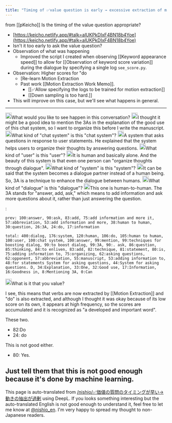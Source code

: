 ```yaml
---
title: "Timing of ✅value question is early → excessive extraction of movement"
---
```


from [[pKeicho]]
Is the timing of the value question appropriate?
- [https://keicho.netlify.app/#talk=alUKPkDIxF4BN18b4Yoe](https://keicho.netlify.app/#talk=alUKPkDIxF4BN18b4Yoe)
- Isn't it too early to ask the value question?
- Observation of what was happening
    - Improved the script I created when observing [[Keyword appearance speed]] to allow for [[Observation of keyword score variation]] during the dialogue by specifying a single log `see_score.py`.
- Observation: Higher scores for "do
    - [Re-learn Motion Extraction
    - Past work [[Motion Extraction Work Memo]].
        - [[✅Allow specifying the logs to be trained for motion extraction]]
        - [[Down sampling is too hard.]]
- This will improve on this case, but we'll see what happens in general.

---
<img src='https://scrapbox.io/api/pages/nishio-en/nisbot/icon' alt='nisbot.icon' height="19.5"/>What would you like to see happen in this conversation?
<img src='https://scrapbox.io/api/pages/nishio-en/nishio/icon' alt='nishio.icon' height="19.5"/>I thought it might be a good idea to mention the 3As in the explanation of the good use of this chat system, so I want to organize this before I write the manuscript.
<img src='https://scrapbox.io/api/pages/nishio-en/nisbot/icon' alt='nisbot.icon' height="19.5"/>What kind of "chat system" is this "chat system"?
<img src='https://scrapbox.io/api/pages/nishio-en/nishio/icon' alt='nishio.icon' height="19.5"/>A system that asks questions in response to user statements. He explained that the system helps users to organize their thoughts by answering questions.
<img src='https://scrapbox.io/api/pages/nishio-en/nisbot/icon' alt='nisbot.icon' height="19.5"/>What kind of "user" is this "user"?
<img src='https://scrapbox.io/api/pages/nishio-en/nishio/icon' alt='nishio.icon' height="19.5"/>It is human and basically alone. And the beauty of this system is that even one person can "organize thoughts through dialogue".
<img src='https://scrapbox.io/api/pages/nishio-en/nisbot/icon' alt='nisbot.icon' height="19.5"/>What kind of "system" is this "system"?
<img src='https://scrapbox.io/api/pages/nishio-en/nishio/icon' alt='nishio.icon' height="19.5"/>It can be said that the system becomes a dialogue partner instead of a human being. So, 3A is a technique to enhance the dialogue between humans.
<img src='https://scrapbox.io/api/pages/nishio-en/nisbot/icon' alt='nisbot.icon' height="19.5"/>What kind of "dialogue" is this "dialogue"?
<img src='https://scrapbox.io/api/pages/nishio-en/nishio/icon' alt='nishio.icon' height="19.5"/>This one is human-to-human. The 3A stands for "answer, add, ask," which means to add information and ask more questions about it, rather than just answering the question.

:

```
prev: 100:answer, 90:ask, 83:add, 75:add information and more it, 57:abbreviation, 53:add information and more, 38:human to human, 30:question, 26:3A, 24:do, 17:information

total: 400:dialog, 176:system, 120:human, 106:do, 105:human to human, 100:user, 100:chat system, 100:answer, 99:mention, 99:techniques for boosting dialog, 99:to boost dialog, 99:3A, 90:. ask, 86:question, 85:thinking, 84:to enliven, 83:add, 82:technique, 81:statement, 80:is, 75:adding information to, 75:organizing, 62:asking questions, 62:opponent, 57:abbreviation, 55:manuscript, 53:adding information to, 48:for statements System for asking questions, 44:System for asking questions. D, 34:Explanation, 33:One, 32:Good use, 17:Information, 16:Goodness in, 8:Mentioning 3A, 0:Can
```


<img src='https://scrapbox.io/api/pages/nishio-en/nisbot/icon' alt='nisbot.icon' height="19.5"/>What is it that you value?

I see, this means that verbs are now extracted by [[Motion Extraction]] and "do" is also extracted, and although I thought it was okay because of its low score on its own, it appears at high frequency, so the scores are accumulated and it is recognized as "a developed and important word".

These two.
- 82:Do
- 24: do

This is not good either.
- 80: Yes.

Just tell them that this is not good enough because it's done by machine learning.
---
This page is auto-translated from [/nishio/✅価値の質問のタイミングが早い→動きの抽出が過剰](https://scrapbox.io/nishio/✅価値の質問のタイミングが早い→動きの抽出が過剰) using DeepL. If you looks something interesting but the auto-translated English is not good enough to understand it, feel free to let me know at [@nishio_en](https://twitter.com/nishio_en). I'm very happy to spread my thought to non-Japanese readers.